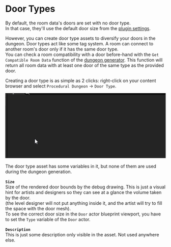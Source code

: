 # Door Types

By default, the room data's doors are set with no door type.\
In that case, they'll use the default door size from the [plugin settings](Plugin-Settings.md).

However, you can create door type assets to diversify your doors in the dungeon. Door types act like some tag system. A room can connect to another room's door only if it has the same door type.\
You can check a room compatibility with a door before-hand with the `Get Compatible Room Data` function of the [dungeon generator](Dungeon-Generator.md). This function will return all room data with at least one door of the same type as the provided door.

Creating a door type is as simple as 2 clicks: right-click on your content browser and select `Procedural Dungeon` -> `Door Type`.

![](Images/CreateDoorType.gif)

The door type asset has some variables in it, but none of them are used during the dungeon generation.

**`Size`**\
Size of the rendered door bounds by the debug drawing. This is just a visual hint for artists and designers so they can see at a glance the volume taken by the door.\
(the level designer will not put anything inside it, and the artist will try to fill the space with the door mesh).\
To see the correct door size in the `Door` actor blueprint viewport, you have to set the `Type` variable of the `Door` actor.

**`Description`**\
This is just some description only visible in the asset. Not used anywhere else.
